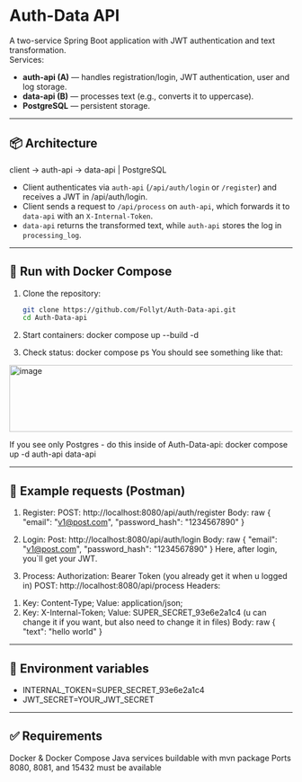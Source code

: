 # Auth-Data API

A two-service Spring Boot application with JWT authentication and text transformation.  
Services:

- **auth-api (A)** — handles registration/login, JWT authentication, user and log storage.  
- **data-api (B)** — processes text (e.g., converts it to uppercase).  
- **PostgreSQL** — persistent storage.

---

## 📦 Architecture
client → auth-api → data-api
            |
        PostgreSQL

- Client authenticates via `auth-api` (`/api/auth/login` or `/register`) and receives a JWT in /api/auth/login.  
- Client sends a request to `/api/process` on `auth-api`, which forwards it to `data-api` with an `X-Internal-Token`.  
- `data-api` returns the transformed text, while `auth-api` stores the log in `processing_log`.

---

## 🚀 Run with Docker Compose
1. Clone the repository:
     ```bash
     git clone https://github.com/Follyt/Auth-Data-api.git
     cd Auth-Data-api
   
2. Start containers:
     docker compose up --build -d

3. Check status:
     docker compose ps
You should see something like that:
<img width="1762" height="119" alt="image" src="https://github.com/user-attachments/assets/3a50c5bc-7c42-40ba-8b30-b192a66b0c17" />

If you see only Postgres - do this inside of Auth-Data-api:
docker compose up -d auth-api data-api

---

## 🧪 Example requests (Postman)

1. Register:
POST: http://localhost:8080/api/auth/register
Body: raw {
        "email": "v1@post.com",
        "password_hash": "1234567890"
      }

2. Login:
Post: http://localhost:8080/api/auth/login
Body: raw {
        "email": "v1@post.com",
        "password_hash": "1234567890"
      }
Here, after login, you`ll get your JWT.

3. Process:
Authorization: Bearer Token (you already get it when u logged in)
POST: http://localhost:8080/api/process
Headers: 
1) Key: Content-Type; Value: application/json;
2) Key: X-Internal-Token; Value: SUPER_SECRET_93e6e2a1c4 (u can change it if you want, but also need to change it in files)
Body: raw { "text": "hello world" }

---

## 🔑 Environment variables  
- INTERNAL_TOKEN=SUPER_SECRET_93e6e2a1c4  
- JWT_SECRET=YOUR_JWT_SECRET 

---

## ✅ Requirements

Docker & Docker Compose
Java services buildable with mvn package
Ports 8080, 8081, and 15432 must be available
